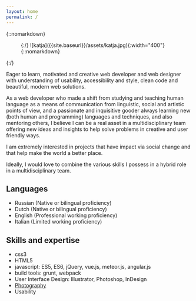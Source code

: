```yaml
---
layout: home
permalink: /
---
```

{::nomarkdown}
<figure class="flex-img">
{:/}
![katja]({{site.baseurl}}/assets/katja.jpg){:width="400"}
{::nomarkdown}
</figure>
{:/}

Eager to learn, motivated and creative web developer and web designer with understanding of usability, accessibility and style, clean code and beautiful, modern web solutions.

As a web developer who made a shift from studying and teaching human language as a means of communication from linguistic, social and artistic points of view, and a passionate and inquisitive gooder always learning new (both human and programming) languages and techniques, and also mentoring others, I believe I can be a real asset in a multidisciplinary team offering new ideas and insights to help solve problems in creative and user friendly ways.

I am extremely interested in projects that have impact via social change and that help make the world a better place.

Ideally, I would love to combine the various skills I possess in a hybrid role in a multidisciplinary team.

## Languages
* Russian (Native or bilingual proficiency)
* Dutch (Native or bilingual proficiency)
* English (Professional working proficiency)
* Italian (Limited working proficiency)

## Skills and expertise
* css3
* HTML5
* javascript: ES5, ES6, jQuery, vue.js, meteor.js, angular.js
* build tools: grunt, webpack
* User Interface Design: Illustrator, Photoshop, InDesign
* [Photography](https://500px.com/katjahollaar)
* Usability
